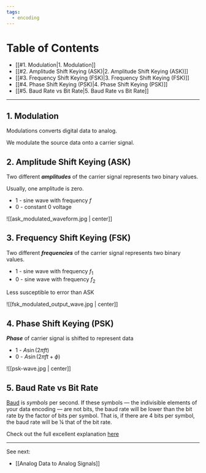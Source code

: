 ```yaml
---
tags:
  - encoding
---
```


# Table of Contents

- [[#1. Modulation|1. Modulation]]
- [[#2. Amplitude Shift Keying (ASK)|2. Amplitude Shift Keying (ASK)]]
- [[#3. Frequency Shift Keying (FSK)|3. Frequency Shift Keying (FSK)]]
- [[#4. Phase Shift Keying (PSK)|4. Phase Shift Keying (PSK)]]
- [[#5. Baud Rate vs Bit Rate|5. Baud Rate vs Bit Rate]]

---
## 1. Modulation

Modulations converts digital data to analog.

We modulate the source data onto a carrier signal.

## 2. Amplitude Shift Keying (ASK)

Two different ***amplitudes*** of the carrier signal represents two binary values.

Usually, one amplitude is zero.

- 1 - sine wave with frequency $f$
- 0 - constant 0 voltage

![[ask_modulated_waveform.jpg | center]]

## 3. Frequency Shift Keying (FSK)

Two different ***frequencies*** of the carrier signal represents two binary values.

- 1 - sine wave with frequency $f_1$
- 0 - sine wave with frequency $f_2$

Less susceptible to error than ASK

![[fsk_modulated_output_wave.jpg | center]]

## 4. Phase Shift Keying (PSK)

***Phase*** of carrier signal is shifted to represent data

- 1 - $A\sin(2\pi f t)$
- 0 - $A\sin(2\pi f t + \phi)$
 
![[psk-wave.jpg | center]]

## 5. Baud Rate vs Bit Rate

[Baud](http://en.wikipedia.org/wiki/Baud) is _symbols_ per second. If these symbols — the indivisible elements of your data encoding — are not bits, the baud rate will be lower than the bit rate by the factor of bits per symbol. That is, if there are 4 bits per symbol, the baud rate will be ¼ that of the bit rate.

Check out the full excellent explanation [here](https://stackoverflow.com/a/20534498)

---

See next:
- [[Analog Data to Analog Signals]]
